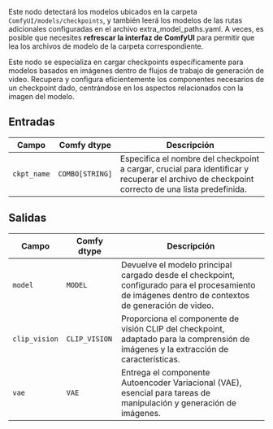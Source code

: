 Este nodo detectará los modelos ubicados en la carpeta `ComfyUI/models/checkpoints`, y también leerá los modelos de las rutas adicionales configuradas en el archivo extra_model_paths.yaml. A veces, es posible que necesites **refrescar la interfaz de ComfyUI** para permitir que lea los archivos de modelo de la carpeta correspondiente.

Este nodo se especializa en cargar checkpoints específicamente para modelos basados en imágenes dentro de flujos de trabajo de generación de video. Recupera y configura eficientemente los componentes necesarios de un checkpoint dado, centrándose en los aspectos relacionados con la imagen del modelo.

## Entradas

| Campo      | Comfy dtype | Descripción                                                                       |
|------------|-------------|-----------------------------------------------------------------------------------|
| `ckpt_name`| `COMBO[STRING]` | Especifica el nombre del checkpoint a cargar, crucial para identificar y recuperar el archivo de checkpoint correcto de una lista predefinida. |

## Salidas

| Campo     | Comfy dtype | Descripción                                                                                   |
|-----------|-------------|-----------------------------------------------------------------------------------------------|
| `model`   | `MODEL`     | Devuelve el modelo principal cargado desde el checkpoint, configurado para el procesamiento de imágenes dentro de contextos de generación de video. |
| `clip_vision` | `CLIP_VISION` | Proporciona el componente de visión CLIP del checkpoint, adaptado para la comprensión de imágenes y la extracción de características. |
| `vae`     | `VAE`       | Entrega el componente Autoencoder Variacional (VAE), esencial para tareas de manipulación y generación de imágenes. |
